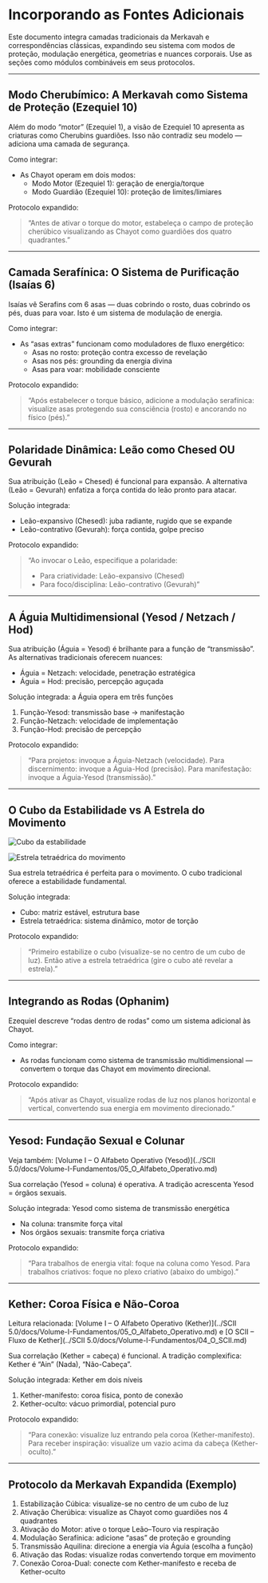 # Incorporando as Fontes Adicionais

Este documento integra camadas tradicionais da Merkavah e correspondências clássicas, expandindo seu sistema com modos de proteção, modulação energética, geometrias e nuances corporais. Use as seções como módulos combináveis em seus protocolos.

---

## Modo Cherubímico: A Merkavah como Sistema de Proteção (Ezequiel 10)

Além do modo “motor” (Ezequiel 1), a visão de Ezequiel 10 apresenta as criaturas como Cherubins guardiões. Isso não contradiz seu modelo — adiciona uma camada de segurança.

Como integrar:
- As Chayot operam em dois modos:
  - Modo Motor (Ezequiel 1): geração de energia/torque
  - Modo Guardião (Ezequiel 10): proteção de limites/limiares

Protocolo expandido:
> “Antes de ativar o torque do motor, estabeleça o campo de proteção cherúbico visualizando as Chayot como guardiões dos quatro quadrantes.”

---

## Camada Serafínica: O Sistema de Purificação (Isaías 6)

Isaías vê Serafins com 6 asas — duas cobrindo o rosto, duas cobrindo os pés, duas para voar. Isto é um sistema de modulação de energia.

Como integrar:
- As “asas extras” funcionam como moduladores de fluxo energético:
  - Asas no rosto: proteção contra excesso de revelação
  - Asas nos pés: grounding da energia divina
  - Asas para voar: mobilidade consciente

Protocolo expandido:
> “Após estabelecer o torque básico, adicione a modulação serafínica: visualize asas protegendo sua consciência (rosto) e ancorando no físico (pés).”

---

## Polaridade Dinâmica: Leão como Chesed OU Gevurah

Sua atribuição (Leão = Chesed) é funcional para expansão. A alternativa (Leão = Gevurah) enfatiza a força contida do leão pronto para atacar.

Solução integrada:
- Leão-expansivo (Chesed): juba radiante, rugido que se expande
- Leão-contrativo (Gevurah): força contida, golpe preciso

Protocolo expandido:
> “Ao invocar o Leão, especifique a polaridade:
> - Para criatividade: Leão-expansivo (Chesed)
> - Para foco/disciplina: Leão-contrativo (Gevurah)”

---

## A Águia Multidimensional (Yesod / Netzach / Hod)

Sua atribuição (Águia = Yesod) é brilhante para a função de “transmissão”. As alternativas tradicionais oferecem nuances:

- Águia = Netzach: velocidade, penetração estratégica
- Águia = Hod: precisão, percepção aguçada

Solução integrada: a Águia opera em três funções
1. Função-Yesod: transmissão base → manifestação
2. Função-Netzach: velocidade de implementação
3. Função-Hod: precisão de percepção

Protocolo expandido:
> “Para projetos: invoque a Águia-Netzach (velocidade). Para discernimento: invoque a Águia-Hod (precisão). Para manifestação: invoque a Águia-Yesod (transmissão).”

---

## O Cubo da Estabilidade vs A Estrela do Movimento

![Cubo da estabilidade](images/cubo.svg)

![Estrela tetraédrica do movimento](images/estrela-tetraedrica.svg)

Sua estrela tetraédrica é perfeita para o movimento. O cubo tradicional oferece a estabilidade fundamental.

Solução integrada:
- Cubo: matriz estável, estrutura base
- Estrela tetraédrica: sistema dinâmico, motor de torção

Protocolo expandido:
> “Primeiro estabilize o cubo (visualize-se no centro de um cubo de luz). Então ative a estrela tetraédrica (gire o cubo até revelar a estrela).”

---

## Integrando as Rodas (Ophanim)

Ezequiel descreve “rodas dentro de rodas” como um sistema adicional às Chayot.

Como integrar:
- As rodas funcionam como sistema de transmissão multidimensional — convertem o torque das Chayot em movimento direcional.

Protocolo expandido:
> “Após ativar as Chayot, visualize rodas de luz nos planos horizontal e vertical, convertendo sua energia em movimento direcionado.”

---

## Yesod: Fundação Sexual e Colunar

Veja também: [Volume I – O Alfabeto Operativo (Yesod)](../SCII 5.0/docs/Volume-I-Fundamentos/05_O_Alfabeto_Operativo.md)

Sua correlação (Yesod = coluna) é operativa. A tradição acrescenta Yesod = órgãos sexuais.

Solução integrada: Yesod como sistema de transmissão energética
- Na coluna: transmite força vital
- Nos órgãos sexuais: transmite força criativa

Protocolo expandido:
> “Para trabalhos de energia vital: foque na coluna como Yesod. Para trabalhos criativos: foque no plexo criativo (abaixo do umbigo).”

---

## Kether: Coroa Física e Não-Coroa

Leitura relacionada: [Volume I – O Alfabeto Operativo (Kether)](../SCII 5.0/docs/Volume-I-Fundamentos/05_O_Alfabeto_Operativo.md) e [O SCII – Fluxo de Kether](../SCII 5.0/docs/Volume-I-Fundamentos/04_O_SCII.md)

Sua correlação (Kether = cabeça) é funcional. A tradição complexifica: Kether é “Ain” (Nada), “Não-Cabeça”.

Solução integrada: Kether em dois níveis
1. Kether-manifesto: coroa física, ponto de conexão
2. Kether-oculto: vácuo primordial, potencial puro

Protocolo expandido:
> “Para conexão: visualize luz entrando pela coroa (Kether-manifesto). Para receber inspiração: visualize um vazio acima da cabeça (Kether-oculto).”

---

## Protocolo da Merkavah Expandida (Exemplo)

1. Estabilização Cúbica: visualize-se no centro de um cubo de luz
2. Ativação Cherúbica: visualize as Chayot como guardiões nos 4 quadrantes
3. Ativação do Motor: ative o torque Leão–Touro via respiração
4. Modulação Serafínica: adicione “asas” de proteção e grounding
5. Transmissão Aquilina: direcione a energia via Águia (escolha a função)
6. Ativação das Rodas: visualize rodas convertendo torque em movimento
7. Conexão Coroa-Dual: conecte com Kether-manifesto e receba de Kether-oculto
